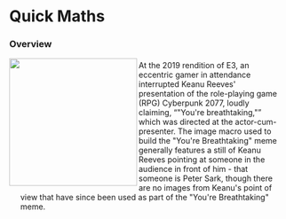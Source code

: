 # Quick Maths


### Overview 




<img align="left" width="230" src="PreviewResources/ScreenRecording1.gif" > 


<div style="margin: 20px">
At the 2019 rendition of E3, an eccentric gamer in attendance interrupted Keanu Reeves' presentation of the role-playing game (RPG) Cyberpunk 2077, loudly claiming, “"You're breathtaking,"” which was directed at the actor-cum-presenter. The image macro used to build the "You're Breathtaking" meme generally features a still of Keanu Reeves pointing at someone in the audience in front of him - that someone is Peter Sark, though there are no images from Keanu's point of view that have since been used as part of the "You're Breathtaking" meme.
</div>






<!-- <div>
<img src="PreviewResources/ScreenRecording1.gif" width="230" title="App Example">&nbsp;&nbsp;&nbsp;&nbsp;&nbsp; 

<span style="vertical-align: text-top;">
dddf
</span>
</div>

<p style="text-align: center;">
  <img src="PreviewResources/ScreenRecording1.gif" width="230" title="App Example">&nbsp;&nbsp;&nbsp;&nbsp;&nbsp; 
  <span style="vertical-align: text-top;">
  this is more
  </span> 
</p> -->


<!-- <div> 
    ddsd
{vertical-align: text-top;}
</div> -->

<!-- <p align="center"> -->
  <!-- <img src="PreviewResources/ScreenRecording1.gif" width="230" title="App Example">&nbsp;&nbsp;&nbsp;&nbsp;&nbsp; -->
  <!-- <img src="PreviewResources/Screenshot2.png" width="230"  title="Game Setup">&nbsp;&nbsp;&nbsp;&nbsp;&nbsp; -->
<!-- <img src="PreviewResources/Screenshot3.png" width="230"  title="Game View">&nbsp;&nbsp;&nbsp;&nbsp;&nbsp; -->
  <!-- <img src="PreviewResources/Screenshot6.png" width="230"  title="Game Log Details">&nbsp;&nbsp;&nbsp;&nbsp;&nbsp; -->
<!-- <img src="PreviewResources/Screenshot9.png" width="230"  title="Statistics View">&nbsp;&nbsp;&nbsp;&nbsp;&nbsp; -->
<!-- </p> -->
<br></br>


<!-- <style>
.content {
            margin-left: 200px
            padding: 20px; Add padding to the content for spacing
            /* max-width: 600px; */
            margin: auto;
        }
    </style> -->